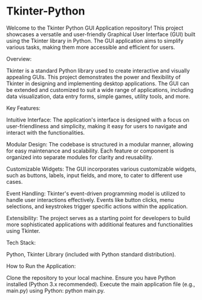 # Tkinter-Python
Welcome to the Tkinter Python GUI Application repository! This project showcases a versatile and user-friendly Graphical User Interface (GUI) built using the Tkinter library in Python. The GUI application aims to simplify various tasks, making them more accessible and efficient for users.

Overview:

Tkinter is a standard Python library used to create interactive and visually appealing GUIs. This project demonstrates the power and flexibility of Tkinter in designing and implementing desktop applications. The GUI can be extended and customized to suit a wide range of applications, including data visualization, data entry forms, simple games, utility tools, and more.

Key Features:

Intuitive Interface: The application's interface is designed with a focus on user-friendliness and simplicity, making it easy for users to navigate and interact with the functionalities.

Modular Design: The codebase is structured in a modular manner, allowing for easy maintenance and scalability. Each feature or component is organized into separate modules for clarity and reusability.

Customizable Widgets: The GUI incorporates various customizable widgets, such as buttons, labels, input fields, and more, to cater to different use cases.

Event Handling: Tkinter's event-driven programming model is utilized to handle user interactions effectively. Events like button clicks, menu selections, and keystrokes trigger specific actions within the application.

Extensibility: The project serves as a starting point for developers to build more sophisticated applications with additional features and functionalities using Tkinter.

Tech Stack:

Python,
Tkinter Library (included with Python standard distribution).


How to Run the Application:

Clone the repository to your local machine.
Ensure you have Python installed (Python 3.x recommended).
Execute the main application file (e.g., main.py) using Python: python main.py.
